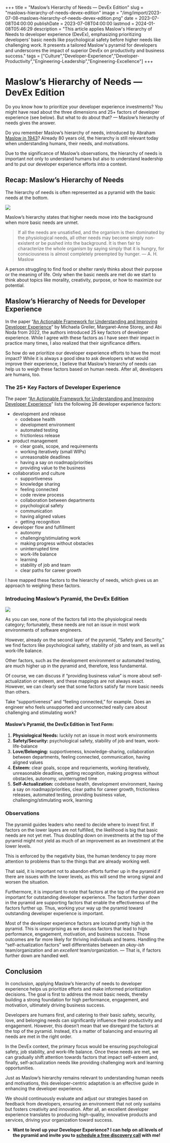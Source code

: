 +++
title = "Maslow’s Hierarchy of Needs — DevEx Edition"
slug = "maslows-hierarchy-of-needs-devex-edition"
image = "/img/import/2023-07-08-maslows-hierarchy-of-needs-devex-edition.png"
date = 2023-07-08T04:00:00
publishDate = 2023-07-08T04:00:00
lastmod = 2024-01-08T05:46:29
description = "This article applies Maslow's Hierarchy of Needs to developer experience (DevEx), emphasizing prioritizing developers' basic needs like psychological safety before higher needs like challenging work. It presents a tailored Maslow's pyramid for developers and underscores the impact of superior DevEx on productivity and business success."
tags = ["Culture","Developer-Experience","Developer-Productivity","Engineering-Leadership","Engineering-Excellence"]
+++
# Maslow’s Hierarchy of Needs — DevEx Edition

Do you know how to prioritize your developer experience investments? You might have read about the three dimensions and 25+ factors of developer experience (see below). But what to do about that? — Maslow’s hierarchy of needs gives the answer.

Do you remember Maslow’s hierarchy of needs, introduced by Abraham [Maslow in 1943](http://psychclassics.yorku.ca/Maslow/motivation.htm)? Already 80 years old, the hierarchy is still relevant today when understanding humans, their needs, and motivations.

Due to the significance of Maslow’s observations, the hierarchy of needs is important not only to understand humans but also to understand leadership and to put our developer experience efforts into a context.

## Recap: Maslow’s Hierarchy of Needs

The hierarchy of needs is often represented as a pyramid with the basic needs at the bottom.

![](https://unblocked.engineering/wp-content/uploads/2023/06/Maslow-Pyramid.png)

Maslow’s hierarchy states that higher needs move into the background when more basic needs are unmet.

> If all the needs are unsatisfied, and the organism is then dominated by the physiological needs, all other needs may become simply non-existent or be pushed into the background. It is then fair to characterize the whole organism by saying simply that it is hungry, for consciousness is almost completely preempted by hunger. — A. H. Maslow

A person struggling to find food or shelter rarely thinks about their purpose or the meaning of life. Only when the basic needs are met do we start to think about topics like morality, creativity, purpose, or how to maximize our potential.

## Maslow’s Hierarchy of Needs for Developer Experience

In the paper “[An Actionable Framework for Understanding and Improving Developer Experience](https://arxiv.org/pdf/2205.06352.pdf)” by Michaela Greiler, Margaret-Anne Storey, and Abi Noda from 2022, the authors introduced 25 key factors of developer experience. While I agree with these factors as I have seen their impact in practice many times, I also realized that their significance differs.

So how do we prioritize our developer experience efforts to have the most impact? While it is always a good idea to ask developers what would improve their experience, I believe that Maslow’s hierarchy of needs can help us to weigh these factors based on human needs. After all, developers are humans, too.

### The 25+ Key Factors of Developer Experience

The paper “[An Actionable Framework for Understanding and Improving Developer Experience](https://arxiv.org/pdf/2205.06352.pdf)” lists the following 26 developer experience factors:

* development and release  
   * codebase health  
   * development environment  
   * automated testing  
   * frictionless release
* product management  
   * clear goals, scope, and requirements  
   * working iteratively (small WIPs)  
   * unreasonable deadlines  
   * having a say on roadmap/priorities  
   * providing value to the business
* collaboration and culture  
   * supportiveness  
   * knowledge sharing  
   * feeling connected  
   * code review process  
   * collaboration between departments  
   * psychological safety  
   * communication  
   * having aligned values  
   * getting recognition
* developer flow and fulfillment  
   * autonomy  
   * challenging/stimulating work  
   * making progress without obstacles  
   * uninterrupted time  
   * work-life balance  
   * learning  
   * stability of job and team  
   * clear paths for career growth

I have mapped these factors to the hierarchy of needs, which gives us an approach to weighing these factors.

### Introducing Maslow’s Pyramid, the DevEx Edition

![](https://unblocked.engineering/wp-content/uploads/2023/06/DevEx-Edition.png)

As you can see, none of the factors fall into the physiological needs category; fortunately, these needs are not an issue in most work environments of software engineers.

However, already on the second layer of the pyramid, “Safety and Security,” we find factors like psychological safety, stability of job and team, as well as work-life balance.

Other factors, such as the development environment or automated testing, are much higher up in the pyramid and, therefore, less fundamental.

Of course, we can discuss if “providing business value” is more about self-actualization or esteem, and these mappings are not always exact. However, we can clearly see that some factors satisfy far more basic needs than others.

Take “supportiveness” and “feeling connected,” for example. Does an engineer who feels unsupported and unconnected really care about challenging and stimulating work?

#### Maslow’s Pyramid, the DevEx Edition in Text Form:

1. **Physiological Needs:** luckily not an issue in most work environments
2. **Safety/Security:** psychological safety, stability of job and team, work-life-balance
3. **Love/Belonging:** supportiveness, knowledge-sharing, collaboration between departments, feeling connected, communication, having aligned values
4. **Esteem:** clear goals, scope and requriements, working iteratively, unreasonable deadlines, getting recognition, making progress without obstacles, autonomy, uninterrupted time
5. **Self-Actualization:** codebase health, development environment, having a say on roadmap/priorities, clear paths for career growth, frictionless releases, automated testing, providing business value, challenging/stimulating work, learning

### Observations

The pyramid guides leaders who need to decide where to invest first. If factors on the lower layers are not fulfilled, the likelihood is big that basic needs are not yet met. Thus doubling down on investments at the top of the pyramid might not yield as much of an improvement as an investment at the lower levels.

This is enforced by the negativity bias, the human tendency to pay more attention to problems than to the things that are already working well.

That said, it is important not to abandon efforts further up in the pyramid if there are issues with the lower levels, as this will send the wrong signal and worsen the situation.

Furthermore, it is important to note that factors at the top of the pyramid are important for outstanding developer experience. The factors further down in the pyramid are supporting factors that enable the effectiveness of the factors further up. Thus, working your way up the pyramid toward outstanding developer experience is important.

Most of the developer experience factors are located pretty high in the pyramid. This is unsurprising as we discuss factors that lead to high performance, engagement, motivation, and business success. Those outcomes are far more likely for thriving individuals and teams. Handling the “self-actualization factors” well differentiates between an _okay-ish_ team/organization and an _excellent_ team/organization. — That is, if factors further down are handled well.

## Conclusion

In conclusion, applying Maslow’s hierarchy of needs to developer experience helps us prioritize efforts and make informed prioritization decisions. The goal is first to address the most basic needs, thereby building a strong foundation for high performance, engagement, and motivation, ultimately driving business success.

Developers are humans first, and catering to their basic safety, security, love, and belonging needs can significantly influence their productivity and engagement. However, this doesn’t mean that we disregard the factors at the top of the pyramid. Instead, it’s a matter of balancing and ensuring all needs are met in the right order.

In the DevEx context, the primary focus would be ensuring psychological safety, job stability, and work-life balance. Once these needs are met, we can gradually shift attention towards factors that impact self-esteem and, finally, self-actualization needs like providing challenging work and learning opportunities.

Just as Maslow’s hierarchy remains relevant to understanding human needs and motivations, this developer-centric adaptation is an effective guide in enhancing the developer experience.

We should continuously evaluate and adjust our strategies based on feedback from developers, ensuring an environment that not only sustains but fosters creativity and innovation. After all, an excellent developer experience translates to producing high-quality, innovative products and services, driving your organization toward success.

* **Want to level up your Developer Experience? I can help on all levels of the pyramid and invite you to [schedule a free discovery call](https://unblocked.engineering/#DiscoveryCall) with me!**